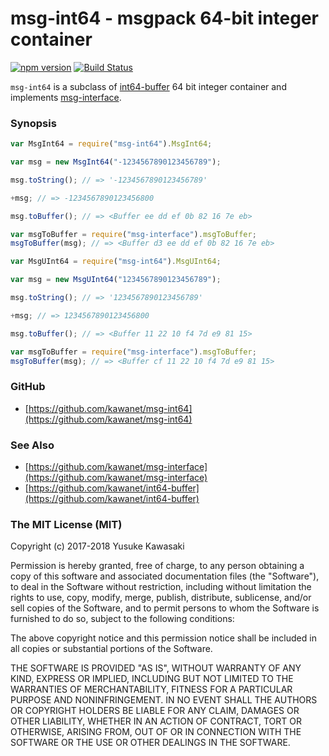 # msg-int64 - msgpack 64-bit integer container

[![npm version](https://badge.fury.io/js/msg-int64.svg)](http://badge.fury.io/js/msg-int64) [![Build Status](https://travis-ci.org/kawanet/msg-int64.svg?branch=master)](https://travis-ci.org/kawanet/msg-int64)

`msg-int64` is a subclass of [int64-buffer](https://www.npmjs.com/package/int64-buffer) 64 bit integer container and implements [msg-interface](https://www.npmjs.com/package/msg-interface).

### Synopsis

```js
var MsgInt64 = require("msg-int64").MsgInt64;

var msg = new MsgInt64("-1234567890123456789");

msg.toString(); // => '-1234567890123456789'

+msg; // => -1234567890123456800

msg.toBuffer(); // => <Buffer ee dd ef 0b 82 16 7e eb>

var msgToBuffer = require("msg-interface").msgToBuffer;
msgToBuffer(msg); // => <Buffer d3 ee dd ef 0b 82 16 7e eb>
```

```js
var MsgUInt64 = require("msg-int64").MsgUInt64;

var msg = new MsgUInt64("1234567890123456789");

msg.toString(); // => '1234567890123456789'

+msg; // => 1234567890123456800

msg.toBuffer(); // => <Buffer 11 22 10 f4 7d e9 81 15>

var msgToBuffer = require("msg-interface").msgToBuffer;
msgToBuffer(msg); // => <Buffer cf 11 22 10 f4 7d e9 81 15>
```

### GitHub

- [https://github.com/kawanet/msg-int64](https://github.com/kawanet/msg-int64)

### See Also

- [https://github.com/kawanet/msg-interface](https://github.com/kawanet/msg-interface)
- [https://github.com/kawanet/int64-buffer](https://github.com/kawanet/int64-buffer)

### The MIT License (MIT)

Copyright (c) 2017-2018 Yusuke Kawasaki

Permission is hereby granted, free of charge, to any person obtaining a copy
of this software and associated documentation files (the "Software"), to deal
in the Software without restriction, including without limitation the rights
to use, copy, modify, merge, publish, distribute, sublicense, and/or sell
copies of the Software, and to permit persons to whom the Software is
furnished to do so, subject to the following conditions:

The above copyright notice and this permission notice shall be included in all
copies or substantial portions of the Software.

THE SOFTWARE IS PROVIDED "AS IS", WITHOUT WARRANTY OF ANY KIND, EXPRESS OR
IMPLIED, INCLUDING BUT NOT LIMITED TO THE WARRANTIES OF MERCHANTABILITY,
FITNESS FOR A PARTICULAR PURPOSE AND NONINFRINGEMENT. IN NO EVENT SHALL THE
AUTHORS OR COPYRIGHT HOLDERS BE LIABLE FOR ANY CLAIM, DAMAGES OR OTHER
LIABILITY, WHETHER IN AN ACTION OF CONTRACT, TORT OR OTHERWISE, ARISING FROM,
OUT OF OR IN CONNECTION WITH THE SOFTWARE OR THE USE OR OTHER DEALINGS IN THE
SOFTWARE.
